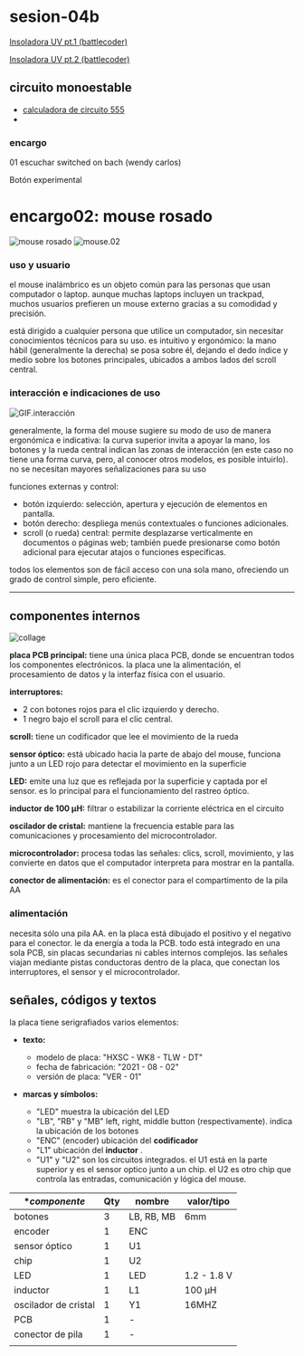 # sesion-04b

[Insoladora UV pt.1 (battlecoder)](https://bitofmystery.com/uv-exposure-box-project-part-1/)

[Insoladora UV pt.2 (battlecoder)](https://bitofmystery.com/uv-exposure-box-project-part-2/)

## circuito monoestable

- [calculadora de circuito 555](https://ohmslawcalculator.com/555-monostable-calculator)
- 



### encargo
 
01 escuchar switched on bach (wendy carlos)

Botón experimental

# encargo02: mouse rosado

![mouse rosado](https://github.com/felix-rg416/dis8644-2025-1/blob/main/19-felix-rg416/sesion-04b/archivos/mouse.01.jpg) ![mouse.02](https://github.com/felix-rg416/dis8644-2025-1/blob/main/19-felix-rg416/sesion-04b/archivos/mouse.02.jpg)

### uso y usuario

el mouse inalámbrico es un objeto común para las personas que usan computador o laptop. aunque muchas laptops incluyen un trackpad, muchos usuarios prefieren un mouse externo gracias a su comodidad y precisión.

está dirigido a cualquier persona que utilice un computador, sin necesitar conocimientos técnicos para su uso. es intuitivo y ergonómico: la mano hábil (generalmente la derecha) se posa sobre él, dejando el dedo índice y medio sobre los botones principales, ubicados a ambos lados del scroll central.

### interacción e indicaciones de uso

![GIF.interacción](https://github.com/felix-rg416/dis8644-2025-1/blob/main/19-felix-rg416/sesion-04b/archivos/GIF.interacci%C3%B3n.gif)

generalmente, la forma del mouse sugiere su modo de uso de manera ergonómica e indicativa: la curva superior invita a apoyar la mano, los botones y la rueda central indican las zonas de interacción (en este caso no tiene una forma curva, pero, al conocer otros modelos, es posible intuirlo). no se necesitan mayores señalizaciones para su uso

funciones externas y control:
- botón izquierdo: selección, apertura y ejecución de elementos en pantalla.
- botón derecho: despliega menús contextuales o funciones adicionales.
- scroll (o rueda) central: permite desplazarse verticalmente en documentos o páginas web; también puede presionarse como botón adicional para ejecutar atajos o funciones específicas.

todos los elementos son de fácil acceso con una sola mano, ofreciendo un grado de control simple, pero eficiente.
_______________________
## componentes internos

![collage](https://github.com/felix-rg416/dis8644-2025-1/blob/main/19-felix-rg416/sesion-04b/archivos/collage.01.png)

**placa PCB principal:** tiene una única placa PCB, donde se encuentran todos los componentes electrónicos. la placa une la alimentación, el procesamiento de datos y la interfaz física con el usuario.

**interruptores:**
- 2 con botones rojos para el clic izquierdo y derecho.
- 1 negro bajo el scroll para el clic central.

**scroll:** tiene un codificador que lee el movimiento de la rueda

**sensor óptico:** está ubicado hacia la parte de abajo del mouse, funciona junto a un LED rojo para detectar el movimiento en la superficie

**LED:** emite una luz que es reflejada por la superficie y captada por el sensor. es lo principal para el funcionamiento del rastreo óptico.

**inductor de 100 µH:** filtrar o estabilizar la corriente eléctrica en el circuito

**oscilador de cristal:** mantiene la frecuencia estable para las comunicaciones y procesamiento del microcontrolador.

**microcontrolador:** procesa todas las señales: clics, scroll, movimiento, y las convierte en datos que el computador interpreta para mostrar en la pantalla.

**conector de alimentación:** es el conector para el compartimento de la pila AA

### alimentación
necesita sólo una pila AA. en la placa está dibujado el positivo y el negativo para el conector. le da energía a toda la PCB. todo está integrado en una sola PCB, sin placas secundarias ni cables internos complejos. las señales viajan mediante pistas conductoras dentro de la placa, que conectan los interruptores, el sensor y el microcontrolador.

## señales, códigos y textos
la placa tiene serigrafiados varios elementos:

- **texto:**
  	- modelo de placa: "HXSC - WK8 - TLW - DT"
  	- fecha de fabricación: "2021 - 08 - 02"
  	- versión de placa: "VER - 01"
 
- **marcas y símbolos:**
  	- "LED" muestra la ubicación del LED
  	- "LB", "RB" y "MB" left, right, middle button (respectivamente). indica la ubicación de los botones
  	- "ENC" (encoder) ubicación del **codificador**
  	- "L1" ubicación del **inductor** .
  	- "U1" y "U2" son los circuitos integrados. el U1 está en la parte superior y es el sensor optico junto a un chip. el U2 es otro chip que controla las entradas, comunicación y lógica del mouse.

| **componente*         | **Qty** | **nombre** | **valor/tipo** |
|-----------------------|---------|------------|----------------|
| botones               | 3       | LB, RB, MB | 6mm            |
| encoder               | 1       | ENC        |                |
| sensor óptico         | 1       | U1         |                |
| chip                  | 1       | U2         |                |
| LED                   | 1       | LED        | 1.2 - 1.8 V    |
| inductor              | 1       | L1         | 100 µH         |
| oscilador de  cristal | 1       | Y1         | 16MHZ          |
| PCB                   | 1       | -          |                |
| conector de pila      | 1       | -          |                |
|                       |         |            |                |
